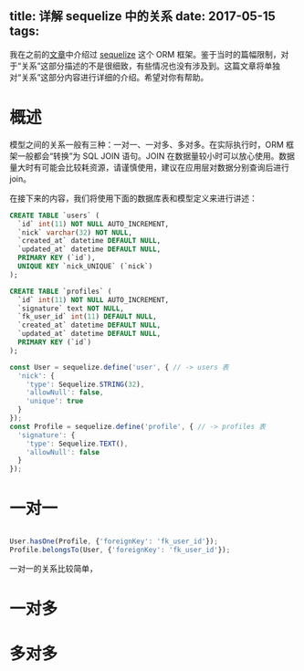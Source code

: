 title: 详解 sequelize 中的关系
date: 2017-05-15
tags:
---

我在之前的[文章](https://kohpoll.github.io/blog/2015/11/12/sequelize-to-mysql/)中介绍过 [sequelize](http://sequelize.readthedocs.io/en/v3/) 这个 ORM 框架。鉴于当时的篇幅限制，对于“关系”这部分描述的不是很细致，有些情况也没有涉及到。这篇文章将单独对“关系”这部分内容进行详细的介绍。希望对你有帮助。

<!-- more -->

# 概述
模型之间的关系一般有三种：一对一、一对多、多对多。在实际执行时，ORM 框架一般都会“转换”为 SQL JOIN 语句。JOIN 在数据量较小时可以放心使用。数据量大时有可能会比较耗资源，请谨慎使用，建议在应用层对数据分别查询后进行 join。

在接下来的内容，我们将使用下面的数据库表和模型定义来进行讲述：

```sql
CREATE TABLE `users` (
  `id` int(11) NOT NULL AUTO_INCREMENT,
  `nick` varchar(32) NOT NULL,
  `created_at` datetime DEFAULT NULL,
  `updated_at` datetime DEFAULT NULL,
  PRIMARY KEY (`id`),
  UNIQUE KEY `nick_UNIQUE` (`nick`)
);

CREATE TABLE `profiles` (
  `id` int(11) NOT NULL AUTO_INCREMENT,
  `signature` text NOT NULL,
  `fk_user_id` int(11) DEFAULT NULL,
  `created_at` datetime DEFAULT NULL,
  `updated_at` datetime DEFAULT NULL,
  PRIMARY KEY (`id`)
);
```

```javascript
const User = sequelize.define('user', { // -> users 表
  'nick': {
    'type': Sequelize.STRING(32),
    'allowNull': false,
    'unique': true
  }
});
const Profile = sequelize.define('profile', { // -> profiles 表
  'signature': {
    'type': Sequelize.TEXT(),
    'allowNull': false
  }
});
```

# 一对一
![]()

```javascript
User.hasOne(Profile, {'foreignKey': 'fk_user_id'});
Profile.belongsTo(User, {'foreignKey': 'fk_user_id'});
```

一对一的关系比较简单，

# 一对多

# 多对多


